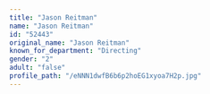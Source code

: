 ```yaml
---
title: "Jason Reitman"
name: "Jason Reitman"
id: "52443"
original_name: "Jason Reitman"
known_for_department: "Directing"
gender: "2"
adult: "false"
profile_path: "/eNNN1dwfB6b6p2hoEG1xyoa7H2p.jpg"
---
```


